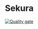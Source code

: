 # Sekura

[![Quality gate](https://sonarcloud.io/api/project_badges/quality_gate?project=PcPiotr_Sekura)](https://sonarcloud.io/dashboard?id=PcPiotr_Sekura)
